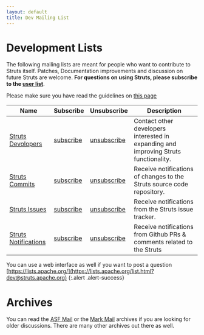 ```yaml
---
layout: default
title: Dev Mailing List
---
```


# Development Lists

The following mailing lists are meant for people who want to contribute to Struts itself. Patches, Documentation
improvements and discussion on future Struts are welcome. **For questions on using Struts, please subscribe to the
[user list](mail)**.

Please make sure you have read the guidelines on [this page](mail)

| Name                                                                                       | Subscribe                                                                                          | Unsubscribe                                                                                                | Description                                                                          |
|--------------------------------------------------------------------------------------------|----------------------------------------------------------------------------------------------------|------------------------------------------------------------------------------------------------------------|--------------------------------------------------------------------------------------|
| [Struts Devolopers](https://lists.apache.org/list.html?dev@struts.apache.org)              | [subscribe](mailto:dev-subscribe@struts.apache.org?subject=subscribe&amp;body=subscribe)           | [unsubscribe](mailto:dev-unsubscribe@struts.apache.org?subject=unsubscribe&amp;body=unsubscribe)           | Contact other developers interested in expanding and improving Struts functionality. |
| [Struts Commits](https://lists.apache.org/list.html?commits@struts.apache.org)             | [subscribe](mailto:commits-subscribe@struts.apache.org?subject=subscribe&amp;body=subscribe)       | [unsubscribe](mailto:commits-unsubscribe@struts.apache.org?subject=unsubscribe&amp;body=unsubscribe)       | Receive notifications of changes to the Struts source code repository.               |
| [Struts Issues](https://lists.apache.org/list.html?issues@struts.apache.org)               | [subscribe](mailto:issues-subscribe@struts.apache.org?subject=subscribe&amp;body=subscribe)        | [unsubscribe](mailto:issues-unsubscribe@struts.apache.org?subject=unsubscribe&amp;body=unsubscribe)        | Receive notifications from the Struts issue tracker.                                 |
| [Struts Notifications](https://lists.apache.org/list.html?notifications@struts.apache.org) | [subscribe](mailto:notifications-subscribe@struts.apache.org?subject=subscribe&amp;body=subscribe) | [unsubscribe](mailto:notifications-unsubscribe@struts.apache.org?subject=unsubscribe&amp;body=unsubscribe) | Receive notifications from Github PRs & comments related to the Struts               |

You can use a web interface as well if you want to post a  question [https://lists.apache.org/](https://lists.apache.org/list.html?dev@struts.apache.org)
{:.alert .alert-success}

# Archives

You can read the [ASF Mail](http://mail-archives.apache.org/mod_mbox/struts-dev/) or the [Mark Mail](http://markmail.org/list/org.apache.struts.dev/) archives if you are looking for older discussions.
There are many other archives out there as well.
